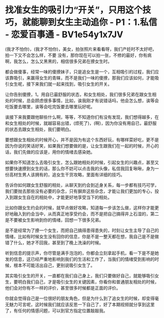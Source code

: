 # 找准女生的吸引力“开关”，只用这个技巧，就能聊到女生主动追你 - P1：1.私信 - 恋爱百事通 - BV1e54y1x7JV

(我才不怕你)，(我才不怕你)，美女，拍张照片来看看呀，我们产妊时不太好吧，拍一下又不会怎么样，不要 没有，那你现在可以拍一张，不修的最好，你有病啊，我怎么，怎么又黑黑的，相信很多兄弟在撩女生时。

都会做傻事，经常一味的傻撩妹子，只是追女生是一个，互相吸引的过程，我们应该靠吸引，来赢得女生的青睐，而不是我们一味的傻撩，那我们应该如何，才能吸引女生呢，接下来我们就一起来找到，吸引女生的开关。

让你告别傻撩，1。用自已最舒服的状态，和女生相处，我们很多兄弟在跟女生相处的时候，总会顾虑很多事情，比如，诶我刚才有说错话吗，他会怎么想，诶等会吃饭要去哪里，诶等会吃完饭要去哪里玩好呢。

诶接下来我要跟他聊些什么啊，等等，不知道你们有没有发现，我们想得越多，在和女生相处的时候，就越容易出错，(烦死了)，(啊)，因为你没有用自已，最舒服的状态去跟女生相处，我们要明白。

要想跟女生相处的时候开心，并不是因为有这个东西好玩，有哪样菜好吃，更不是因为你说的笑话好笑，如果我们想要做的是，让女生跟我们在一起的时候，开心的话，我们先做的应该是，用你的情绪去感染她。

如果你不知道怎么去吸引女生，怎么跟她相处的时候，引起女生的兴趣点，甚至又想要快速撩到女生的话，那么你不妨可以点击我的头像，私信我回复啾啾，身为一份高材生男人该拥有的，追女生干货攻略，里面有详细的技巧。

告诉你如何跟女生舒服的相处，从聊天到约会到近身关系，每一步都有技巧可学，我们要抛去那些没有必要的杂念，只有摒弃这些杂念，才能让我们更加的专心，投入到跟女生自在的相处中，才能更好地享受当下的相处。

比如你跟女生约会的时候，就早点做好攻略，知道每一步该怎么做，这样你才能更好地融入到约会当中，从而真正地享受约会，而不是把自己搞得井上石湿的，第二是不要被女生影响到你的情绪，回想一下很多兄弟。

是不是经常为了撩一个女生，而把自己搞得患得患失的，时刻让女生主导了自己的情绪，比如有时候女生没有回你的信息，你是不是一整天都在想，我自己是不是做错了什么，她才不回我，甚至到了晚上洗澡的时候。

听到信息的提示声，你尽管是满手泡泡的，你都会立刻拿起手机，看一下是不是她发的信息，这已经严重地影响到我们的生活和工作了，当我们的情绪受到影响的时候，根本不可能活出自己，更别说吸引女生了。

其实吸引女生的开关，一直都在我们自己身上，我们只要做好自己，就能够吸引女生，要明白我们自己，才是吸引女生的关键因素，你看你和普通朋友相处的时候，他们会对你有不一样的评价，甚至很多时候都是正面的评价。

你就会觉得自己是一位很好的朋友角色，但是为什么到了追女生的时候，却变得毫无魅力可言呢，这时候我们就应该反思一下自己了，好了本期视频就分享到这里了，有任何的情感问题，可以到官方指定位置敲敲我。

